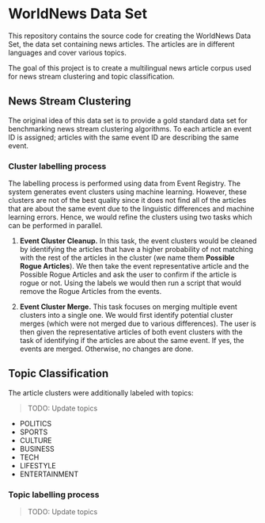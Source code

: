 # WorldNews Data Set

This repository contains the source code for creating the WorldNews Data Set,
the data set containing news articles. The articles are in different languages
and cover various topics.

The goal of this project is to create a multilingual news article corpus used
for news stream clustering and topic classification.

## News Stream Clustering

The original idea of this data set is to provide a gold standard data set for
benchmarking news stream clustering algorithms. To each article an event ID is
assigned; articles with the same event ID are describing the same event.

### Cluster labelling process

The labelling process is performed using data from Event Registry. The system
generates event clusters using machine learning. However, these clusters are not
of the best quality since it does not find all of the articles that are about the
same event due to the linguistic differences and machine learning errors. Hence,
we would refine the clusters using two tasks which can be performed in parallel.

1. **Event Cluster Cleanup.** In this task, the event clusters would be cleaned
   by identifying the articles that have a higher probability of not matching
   with the rest of the articles in the cluster (we name them **Possible Rogue Articles**).
   We then take the event representative article and the Possible Rogue Articles
   and ask the user to confirm if the article is rogue or not. Using the labels
   we would then run a script that would remove the Rogue Articles from the events.

2. **Event Cluster Merge.** This task focuses on merging multiple event clusters
   into a single one. We would first identify potential cluster merges (which
   were not merged due to various differences). The user is then given the
   representative articles of both event clusters with the task of identifying
   if the articles are about the same event. If yes, the events are merged.
   Otherwise, no changes are done.

## Topic Classification

The article clusters were additionally labeled with topics:

> TODO: Update topics

- POLITICS
- SPORTS
- CULTURE
- BUSINESS
- TECH
- LIFESTYLE
- ENTERTAINMENT

### Topic labelling process

> TODO: Update topics
